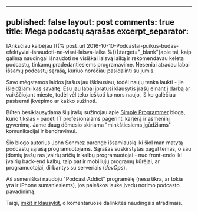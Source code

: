 
---
published: false
layout: post
comments: true
title: Mega podcastų sąrašas
excerpt_separator: <!--more-->
---
[Anksčiau kalbėjau ]({% post_url 2016-10-10-Podcastai-puikus-budas-efektyviai-isnaudoti-ne-visai-laisva-laika %}){:target="_blank"}apie tai,
 kaip galima naudingai išnaudoti ne visiškai laisvą laiką ir rekomendavau keletą podcastų, tinkamų pradedantiesiems
programavime. Neseniai atradau labai išsamų podcastų sąrašą, kuriuo norėčiau pasidalinti su jumis.
<!--more-->
Savo mėgstamos laidos įrašus jau išklausiau, todėl naujų tenka laukti - jie išleidžiami kas savaitę. Esu jau labai įpratusi klausytis įrašų einant
į darbą ar vaikščiojant mieste, todėl vėl teko ieškoti ko nors naujo, iš ko galėčiau pasisemti įkvėpimo ar kažko sužinoti. 

Būten besiklausydama šių įrašų sužinojau apie <a href="https://simpleprogrammer.com/" target="_blank">Simple Programmer</a> blogą, kurio tikslas - 
padėti IT profesionalams pagerinti karjerą ir asmeninį gyvenimą. Jame daug dėmesio skiriama "minkštiesiems įgūdžiams" - komunikacijai ir bendravimui.
 
Šio blogo autorius John Sonmez parengė išsamiausią iki šiol man matytą podcastų sąrašą programuotojams. Sąrašas suskirstytas pagal temas, o
sau įdomių įrašų ras įvairių sričių ir kalbų programuotojai - nuo front-endo iki įvairių back-end kalbų, taip pat ir mobiliųjų programų kūrėjai,
ar programuotojai, dirbantys su serveriais (*devOps*).
   
Aš asmeniškai naudoju "Podcast Addict" programėlę (nesu tikra, ar tokia yra ir iPhone sumaniesiems), jos paieškos lauke įvedu norimo podcasto 
pavadinimą.

Taigi, <a href="https://simpleprogrammer.com/2016/10/29/ultimate-list-developer-podcasts/?utm_source=drip&utm_medium=email&utm_campaign=ultimate-list-of-developer-podcasts-updated" target="_blank">imkit ir klausykit</a>, o komentaruose dalinkitės naudingais atradimais.




